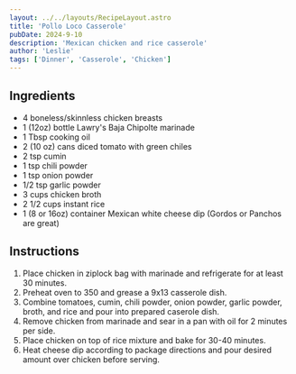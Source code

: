 ```yaml
---
layout: ../../layouts/RecipeLayout.astro
title: 'Pollo Loco Casserole'
pubDate: 2024-9-10
description: 'Mexican chicken and rice casserole'
author: 'Leslie'
tags: ['Dinner', 'Casserole', 'Chicken']
---
```

<h2 class='text-2xl py-4'>Ingredients</h2>
<ul class='list-disc ms-4 ps-4 py-2'>
    <li>4 boneless/skinnless chicken breasts</li>
    <li>1 (12oz) bottle Lawry's Baja Chipolte marinade</li>
    <li>1 Tbsp cooking oil</li>
    <li>2 (10 oz) cans diced tomato with green chiles</li>
    <li>2 tsp cumin</li>
    <li>1 tsp chili powder</li>
    <li>1 tsp onion powder</li>
    <li>1/2 tsp garlic powder</li>
    <li>3 cups chicken broth</li>
    <li>2 1/2 cups instant rice</li>
    <li>1 (8 or 16oz) container Mexican white cheese dip (Gordos or Panchos are great)</li>
</ul>
<h2 class='text-2xl py-4'>Instructions</h2>
<ol class='list-decimal ms-4 ps-4 py-2'>
    <li>Place chicken in ziplock bag with marinade and refrigerate for at least 30 minutes.</li>
    <li>Preheat oven to 350 and grease a 9x13 casserole dish.</li>
    <li>Combine tomatoes, cumin, chili powder, onion powder, garlic powder, broth, and rice and pour into prepared caserole dish.</li>
    <li>Remove chicken from marinade and sear in a pan with oil for 2 minutes per side.</li>
    <li>Place chicken on top of rice mixture and bake for 30-40 minutes.</li>
    <li>Heat cheese dip according to package directions and pour desired amount over chicken before serving.</li>
</ol>
